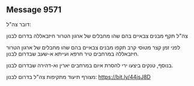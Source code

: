 ## Message 9571

דובר צה"ל: 

צה"ל תקף מבנים צבאיים בהם שהו מחבלים של ארגון הטרור חיזבאללה בדרום לבנון

לפני זמן קצר מטוסי קרב תקפו מבנים צבאיים בהם שהו מחבלים של ארגון הטרור חיזבאללה במרחבים טיר חרפא ועייתא א-שעב שבדרום לבנון. 

בנוסף, טנקים ביצעו ירי להסרת איום במרחבים יארין וא-דהירה שבדרום לבנון. 

מצורף תיעוד מתקיפות צה"ל בדרום לבנון:  https://bit.ly/44jsJ8D

